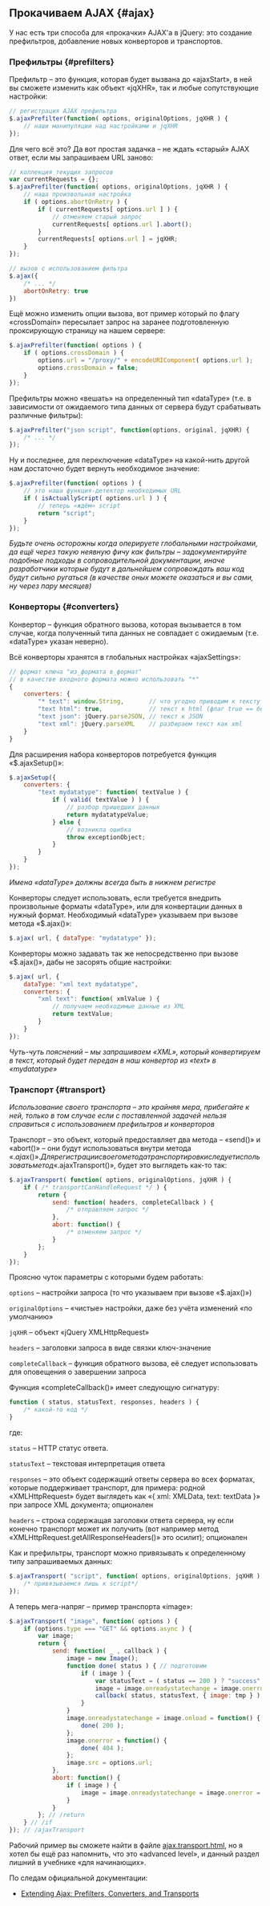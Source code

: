 ## Прокачиваем AJAX {#ajax}

У нас есть три способа для «прокачки» AJAX'а в jQuery: это создание префильтров, добавление новых конверторов и транспортов.

### Префильтры {#prefilters}

Префильтр – это функция, которая будет вызвана до «ajaxStart», в ней вы сможете изменить как объект «jqXHR», так и любые сопутствующие настройки:

```javascript
// регистрация AJAX префильтра
$.ajaxPrefilter(function( options, originalOptions, jqXHR ) {
    // наши манипуляции над настройками и jqXHR
});
```

Для чего всё это? Да вот простая задачка – не ждать «старый» AJAX ответ, если мы запрашиваем URL заново:

```javascript
// коллекция текущих запросов
var currentRequests = {};
$.ajaxPrefilter(function( options, originalOptions, jqXHR ) {
    // наша произвольная настройка
    if ( options.abortOnRetry ) {
        if ( currentRequests[ options.url ] ) {
            // отменяем старый запрос
            currentRequests[ options.url ].abort();
        }
        currentRequests[ options.url ] = jqXHR;
    }
});

// вызов с использованием фильтра
$.ajax({
    /* ... */
    abortOnRetry: true
})
```

Ещё можно изменить опции вызова, вот пример который по флагу «crossDomain» пересылает запрос на заранее подготовленную проксирующую страницу на нашем сервере:

```javascript
$.ajaxPrefilter(function( options ) {
    if ( options.crossDomain ) {
        options.url = "/proxy/" + encodeURIComponent( options.url );
        options.crossDomain = false;
    }
});
```

Префильтры можно «вешать» на определенный тип «dataType» (т.е. в зависимости от ожидаемого типа данных от сервера будут срабатывать различные фильтры):

```javascript
$.ajaxPrefilter("json script", function(options, original, jqXHR) {
    /* ... */
});
```

Ну и последнее, для переключение «dataType» на какой-нить другой нам достаточно будет вернуть необходимое значение:

```javascript
$.ajaxPrefilter(function( options ) {
    // это наша функция-детектор необходимых URL
    if ( isActuallyScript( options.url ) ) {
        // теперь «ждём» script
        return "script";
    }
});
```

_Будьте очень осторожны когда оперируете глобальными настройками, да ещё через такую неявную фичу как фильтры – задокументируйте подобные подходы в сопроводительной документации, иначе разработчики которые будут в дальнейшем сопровождать ваш код будут сильно ругаться (в качестве оных можете оказаться и вы сами, ну через пару месяцев)_

### Конверторы {#converters}

Конвертор – функция обратного вызова, которая вызывается в том случае, когда полученный типа данных не совпадает с ожидаемым (т.е. «dataType» указан неверно).

Всё конверторы хранятся в глобальных настройках «ajaxSettings»:

```javascript
// формат ключа "из_формата в_формат"
// в качестве входного формата можно использовать "*"
{
    converters: {
        "* text": window.String,       // что угодно приводим к тексту
        "text html": true,             // текст к html (флаг true == без изменений)
        "text json": jQuery.parseJSON, // текст к JSON
        "text xml": jQuery.parseXML    // разбираем текст как xml
    }
}
```

Для расширения набора конверторов потребуется функция «$.ajaxSetup()»:

```javascript
$.ajaxSetup({
    converters: {
        "text mydatatype": function( textValue ) {
            if ( valid( textValue ) ) {
                // разбор пришедших данных
                return mydatatypeValue;
            } else {
                // возникла ошибка
                throw exceptionObject;
            }
        }
    }
});
```

_Имена «dataType» должны всегда быть в нижнем регистре_

Конверторы следует использовать, если требуется внедрить произвольные форматы «dataType», или для конвертации данных в нужный формат. Необходимый «dataType» указываем при вызове метода «$.ajax()»:

```javascript
$.ajax( url, { dataType: "mydatatype" });
```

Конверторы можно задавать так же непосредственно при вызове «$.ajax()», дабы не засорять общие настройки:

```javascript
$.ajax( url, {
    dataType: "xml text mydatatype",
    converters: {
        "xml text": function( xmlValue ) {
            // получаем необходимые данные из XML
            return textValue;
        }
    }
});
```

_Чуть-чуть пояснений – мы запрашиваем «XML», который конвертируем в текст, который будет передан в наш конвертор из «text» в «mydatatype»_

### Транспорт {#transport}

_Использование своего транспорта – это крайняя мера, прибегайте к ней, только в том случае если с поставленной задачей нельзя справиться с использованием префильтров и конверторов_

Транспорт – это объект, который предоставляет два метода – «send()» и «abort()» – они будут использоваться внутри метода «$.ajax()». Для регистрации своего метода транспортировки следует использовать метод «$.ajaxTransport()», будет это выглядеть как-то так:

```javascript
$.ajaxTransport( function( options, originalOptions, jqXHR ) {
    if ( /* transportCanHandleRequest */ ) {
        return {
            send: function( headers, completeCallback ) {
                /* отправляем запрос */
            },
            abort: function() {
                /* отменяем запрос */
            }
        };
    }
});
```

Проясню чуток параметры с которыми будем работать:

`options` – настройки запроса (то что указываем при вызове «$.ajax()»)

`originalOptions` – «чистые» настройки, даже без учёта изменений «по умолчанию»

`jqXHR` – объект «jQuery XMLHttpRequest»

`headers` – заголовки запроса в виде связки ключ-значение

`completeCallback` – функция обратного вызова, её следует использовать для оповещения о завершении запроса

Функция «completeCallback()» имеет следующую сигнатуру:

```javascript
function ( status, statusText, responses, headers ) {
    /* какой-то код */
}
```

где:

`status` – HTTP статус ответа.

`statusText` – текстовая интерпретация ответа

`responses` – это объект содержащий ответы сервера во всех форматах, которые поддерживает транспорт, для примера: родной «XMLHttpRequest» будет выглядеть как «{ xml: XMLData, text: textData }» при запросе XML документа; опционален

`headers` – строка содержащая заголовки ответа сервера, ну если конечно транспорт может их получить (вот например метод «XMLHttpRequest.getAllResponseHeaders()» это осилит); опционален

Как и префильтры, транспорт можно привязывать к определенному типу запрашиваемых данных:

```javascript
$.ajaxTransport( "script", function( options, originalOptions, jqXHR ) {
    /* привязываемся лишь к script*/
});
```

А теперь мега-напряг – пример транспорта «image»:

```javascript
$.ajaxTransport( "image", function( options ) {
    if (options.type === "GET" && options.async ) {
        var image;
        return {
            send: function( _ , callback ) {
                image = new Image();
                function done( status ) { // подготовим
                    if ( image ) {
                        var statusText = ( status == 200 ) ? "success" : "error", tmp = image;
                        image = image.onreadystatechange = image.onerror = image.onload = null;
                        callback( status, statusText, { image: tmp } );
                    }
                }
                image.onreadystatechange = image.onload = function() {
                    done( 200 );
                };
                image.onerror = function() {
                    done( 404 );
                };
                image.src = options.url;
            },
            abort: function() {
                if ( image ) {
                    image = image.onreadystatechange = image.onerror = image.onload = null;
                }
            }
        }; // /return
    } // /if
}); // /ajaxTransport
```

Рабочий пример вы сможете найти в файле [ajax.transport.html](http://anton.shevchuk.name/book/code/ajax.transport.html), но я хотел бы ещё раз напомнить, что это «advanced level», и данный раздел лишний в учебнике «для начинающих».

По следам официальной документации:

* [Extending Ajax: Prefilters, Converters, and Transports](http://api.jquery.com/extending-ajax/)
